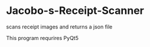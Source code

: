 # Jacobo-s-Receipt-Scanner
scans receipt images and returns a json file

This program requrires PyQt5
